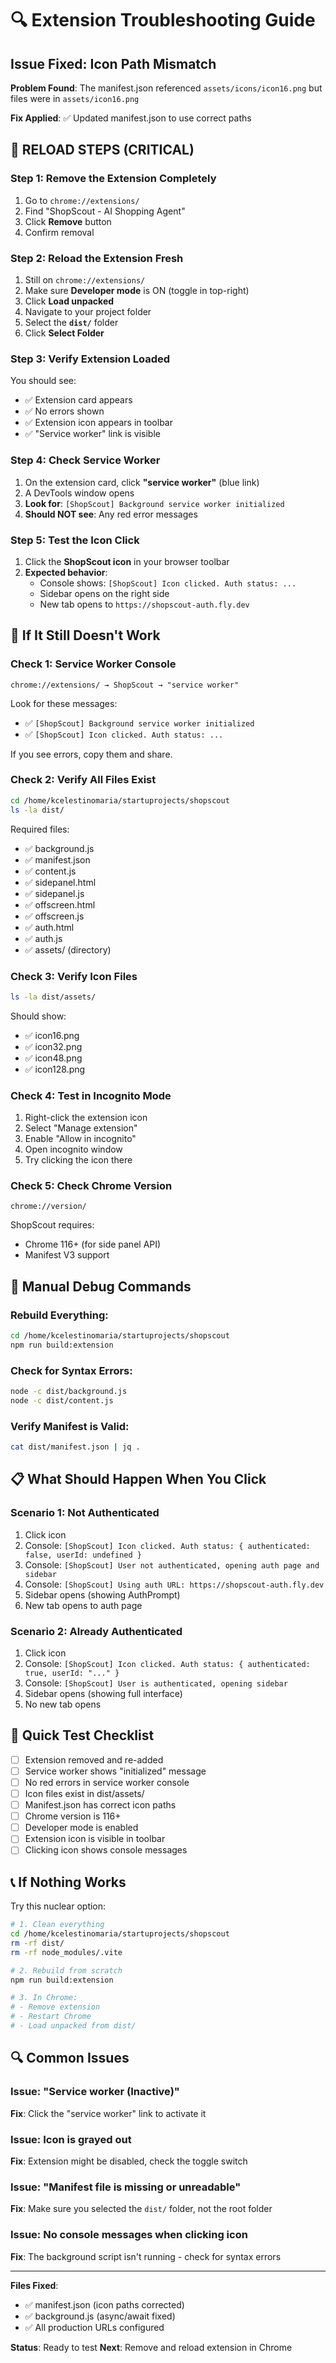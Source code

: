 # 🔍 Extension Troubleshooting Guide

## Issue Fixed: Icon Path Mismatch

**Problem Found**: The manifest.json referenced `assets/icons/icon16.png` but files were in `assets/icon16.png`

**Fix Applied**: ✅ Updated manifest.json to use correct paths

## 🚀 RELOAD STEPS (CRITICAL)

### Step 1: Remove the Extension Completely
1. Go to `chrome://extensions/`
2. Find "ShopScout - AI Shopping Agent"
3. Click **Remove** button
4. Confirm removal

### Step 2: Reload the Extension Fresh
1. Still on `chrome://extensions/`
2. Make sure **Developer mode** is ON (toggle in top-right)
3. Click **Load unpacked**
4. Navigate to your project folder
5. Select the **`dist/`** folder
6. Click **Select Folder**

### Step 3: Verify Extension Loaded
You should see:
- ✅ Extension card appears
- ✅ No errors shown
- ✅ Extension icon appears in toolbar
- ✅ "Service worker" link is visible

### Step 4: Check Service Worker
1. On the extension card, click **"service worker"** (blue link)
2. A DevTools window opens
3. **Look for**: `[ShopScout] Background service worker initialized`
4. **Should NOT see**: Any red error messages

### Step 5: Test the Icon Click
1. Click the **ShopScout icon** in your browser toolbar
2. **Expected behavior**:
   - Console shows: `[ShopScout] Icon clicked. Auth status: ...`
   - Sidebar opens on the right side
   - New tab opens to `https://shopscout-auth.fly.dev`

## 🐛 If It Still Doesn't Work

### Check 1: Service Worker Console
```
chrome://extensions/ → ShopScout → "service worker"
```

Look for these messages:
- ✅ `[ShopScout] Background service worker initialized`
- ✅ `[ShopScout] Icon clicked. Auth status: ...`

If you see errors, copy them and share.

### Check 2: Verify All Files Exist
```bash
cd /home/kcelestinomaria/startuprojects/shopscout
ls -la dist/
```

Required files:
- ✅ background.js
- ✅ manifest.json
- ✅ content.js
- ✅ sidepanel.html
- ✅ sidepanel.js
- ✅ offscreen.html
- ✅ offscreen.js
- ✅ auth.html
- ✅ auth.js
- ✅ assets/ (directory)

### Check 3: Verify Icon Files
```bash
ls -la dist/assets/
```

Should show:
- ✅ icon16.png
- ✅ icon32.png
- ✅ icon48.png
- ✅ icon128.png

### Check 4: Test in Incognito Mode
1. Right-click the extension icon
2. Select "Manage extension"
3. Enable "Allow in incognito"
4. Open incognito window
5. Try clicking the icon there

### Check 5: Check Chrome Version
```
chrome://version/
```

ShopScout requires:
- Chrome 116+ (for side panel API)
- Manifest V3 support

## 🔧 Manual Debug Commands

### Rebuild Everything:
```bash
cd /home/kcelestinomaria/startuprojects/shopscout
npm run build:extension
```

### Check for Syntax Errors:
```bash
node -c dist/background.js
node -c dist/content.js
```

### Verify Manifest is Valid:
```bash
cat dist/manifest.json | jq .
```

## 📋 What Should Happen When You Click

### Scenario 1: Not Authenticated
1. Click icon
2. Console: `[ShopScout] Icon clicked. Auth status: { authenticated: false, userId: undefined }`
3. Console: `[ShopScout] User not authenticated, opening auth page and sidebar`
4. Console: `[ShopScout] Using auth URL: https://shopscout-auth.fly.dev`
5. Sidebar opens (showing AuthPrompt)
6. New tab opens to auth page

### Scenario 2: Already Authenticated
1. Click icon
2. Console: `[ShopScout] Icon clicked. Auth status: { authenticated: true, userId: "..." }`
3. Console: `[ShopScout] User is authenticated, opening sidebar`
4. Sidebar opens (showing full interface)
5. No new tab opens

## 🎯 Quick Test Checklist

- [ ] Extension removed and re-added
- [ ] Service worker shows "initialized" message
- [ ] No red errors in service worker console
- [ ] Icon files exist in dist/assets/
- [ ] Manifest.json has correct icon paths
- [ ] Chrome version is 116+
- [ ] Developer mode is enabled
- [ ] Extension icon is visible in toolbar
- [ ] Clicking icon shows console messages

## 📞 If Nothing Works

Try this nuclear option:

```bash
# 1. Clean everything
cd /home/kcelestinomaria/startuprojects/shopscout
rm -rf dist/
rm -rf node_modules/.vite

# 2. Rebuild from scratch
npm run build:extension

# 3. In Chrome:
# - Remove extension
# - Restart Chrome
# - Load unpacked from dist/
```

## 🔍 Common Issues

### Issue: "Service worker (Inactive)"
**Fix**: Click the "service worker" link to activate it

### Issue: Icon is grayed out
**Fix**: Extension might be disabled, check the toggle switch

### Issue: "Manifest file is missing or unreadable"
**Fix**: Make sure you selected the `dist/` folder, not the root folder

### Issue: No console messages when clicking icon
**Fix**: The background script isn't running - check for syntax errors

---

**Files Fixed**:
- ✅ manifest.json (icon paths corrected)
- ✅ background.js (async/await fixed)
- ✅ All production URLs configured

**Status**: Ready to test
**Next**: Remove and reload extension in Chrome

